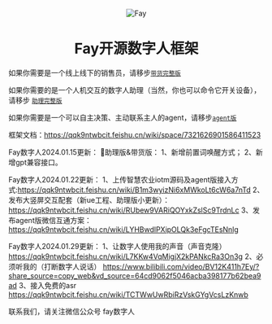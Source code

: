 <div align="center">
    <br>
    <img src="images/icon.png" alt="Fay" />
    <h1>Fay开源数字人框架</h1></div>





如果你需要是一个线上线下的销售员，请移步[`带货完整版`](https://github.com/TheRamU/Fay/tree/fay-sales-edition)                       

如果你需要的是一个人机交互的数字人助理（当然，你也可以命令它开关设备），请移步 [`助理完整版`](https://github.com/TheRamU/Fay/tree/fay-assistant-edition)

如果你需要是一个可以自主决策、主动联系主人的agent，请移步[`agent版`](https://github.com/TheRamU/Fay/tree/fay-agent-edition)

框架文档：https://qqk9ntwbcit.feishu.cn/wiki/space/7321626901586411523

Fay数字人2024.01.15更新：
🌟助理版&带货版：
1、新增前置词唤醒方式；
2、新增gpt兼容接口。

Fay数字人2024.01.22更新：
1、上传智慧农业iotm源码及agent版接入方式:https://qqk9ntwbcit.feishu.cn/wiki/B1m3wyizNi6xMWkoLt6cW6a7nTd
2、发布大竖屏交互配套（新ue工程、助理版小更新）：https://qqk9ntwbcit.feishu.cn/wiki/RUbew9VARiQOYxkZslSc9TrdnLc
3、发布agent版微信互通方案：https://qqk9ntwbcit.feishu.cn/wiki/LYHBwdlPXipOLQk3eFgcTEsNnlg

Fay数字人2024.01.29更新：
1、让数字人使用我的声音（声音克隆）
https://qqk9ntwbcit.feishu.cn/wiki/L7KKw4VqMigjX2kPANkcRa3On3g
2、必须听我的（打断数字人说话）
https://www.bilibili.com/video/BV12K411h7Ey/?share_source=copy_web&vd_source=64cd9062f5046acba398177b62bea9ad
3、接入免费的asr 
https://qqk9ntwbcit.feishu.cn/wiki/TCTWwUwRbiRzVskGYgVcsLzKnwb



联系我们，请关注微信公众号 fay数字人 

